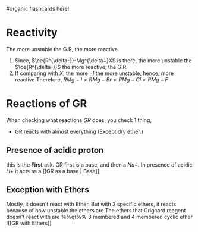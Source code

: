#organic flashcards here!
# Reactivity
The more unstable the G.R, the more reactive.
1. Since, $\ce{R^{\delta-}}-Mg^{\delta+}X$ is there, the more unstable the $\ce{R^{\delta-}}$ the more reactive, the G.R
2. If comparing with $X$, the more $-I$ the more unstable, hence, more reactive
	Therefore, $RMg-I > RMg-Br > RMg-Cl > RMg-F$


# Reactions of GR

When checking what reactions $GR$ does, you check 1 thing,
- GR reacts with almost everything (Except dry ether.)

## Presence of acidic proton

this is the **First** ask. GR first is a base, and then a $Nu-$.
In presence of acidic $H+$ it acts as a [[GR as a base | Base]]


## Exception with Ethers

Mostly, it doesn't react with Ether. But with 2 specific ethers, it reacts because of how unstable the ethers are
The ethers that Grignard reagent doesn't react with are %%qf%% 3 membered and 4 membered cyclic ether
![[GR with Ethers]]